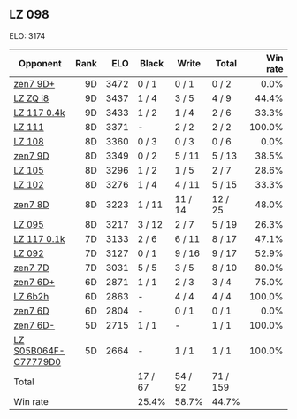 ## LZ 098 ##

ELO: 3174

Opponent | Rank | ELO | Black | Write | Total | Win rate
---------|-----:|----:|-------|-------|-------|-------:
[zen7 9D+](zen7%209D+.md) | 9D | 3472 | 0 / 1 | 0 / 1 | 0 / 2 | 0.0%
[LZ ZQ i8](LZ%20ZQ%20i8.md) | 9D | 3437 | 1 / 4 | 3 / 5 | 4 / 9 | 44.4%
[LZ 117 0.4k](LZ%20117%200.4k.md) | 9D | 3433 | 1 / 2 | 1 / 4 | 2 / 6 | 33.3%
[LZ 111](LZ%20111.md) | 8D | 3371 | - | 2 / 2 | 2 / 2 | 100.0%
[LZ 108](LZ%20108.md) | 8D | 3360 | 0 / 3 | 0 / 3 | 0 / 6 | 0.0%
[zen7 9D](zen7%209D.md) | 8D | 3349 | 0 / 2 | 5 / 11 | 5 / 13 | 38.5%
[LZ 105](LZ%20105.md) | 8D | 3296 | 1 / 2 | 1 / 5 | 2 / 7 | 28.6%
[LZ 102](LZ%20102.md) | 8D | 3276 | 1 / 4 | 4 / 11 | 5 / 15 | 33.3%
[zen7 8D](zen7%208D.md) | 8D | 3223 | 1 / 11 | 11 / 14 | 12 / 25 | 48.0%
[LZ 095](LZ%20095.md) | 8D | 3217 | 3 / 12 | 2 / 7 | 5 / 19 | 26.3%
[LZ 117 0.1k](LZ%20117%200.1k.md) | 7D | 3133 | 2 / 6 | 6 / 11 | 8 / 17 | 47.1%
[LZ 092](LZ%20092.md) | 7D | 3127 | 0 / 1 | 9 / 16 | 9 / 17 | 52.9%
[zen7 7D](zen7%207D.md) | 7D | 3031 | 5 / 5 | 3 / 5 | 8 / 10 | 80.0%
[zen7 6D+](zen7%206D+.md) | 6D | 2871 | 1 / 1 | 2 / 3 | 3 / 4 | 75.0%
[LZ 6b2h](LZ%206b2h.md) | 6D | 2863 | - | 4 / 4 | 4 / 4 | 100.0%
[zen7 6D](zen7%206D.md) | 6D | 2804 | - | 0 / 1 | 0 / 1 | 0.0%
[zen7 6D-](zen7%206D-.md) | 5D | 2715 | 1 / 1 | - | 1 / 1 | 100.0%
[LZ S05B064F-C77779D0](LZ%20S05B064F-C77779D0.md) | 5D | 2664 | - | 1 / 1 | 1 / 1 | 100.0%
Total | | | 17 / 67 | 54 / 92 | 71 / 159 | 
Win rate| | | 25.4% | 58.7% | 44.7% | 

